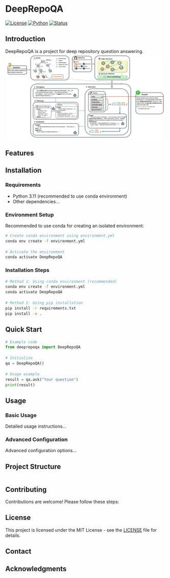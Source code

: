 # DeepRepoQA

[![License](https://img.shields.io/badge/license-MIT-blue.svg)](LICENSE)
[![Python](https://img.shields.io/badge/python-3.12-blue.svg)](https://www.python.org/)
[![Status](https://img.shields.io/badge/status-active-green.svg)]()

## Introduction

DeepRepoQA is a project for deep repository question answering.
![Approach](assets/approach.png)
## Features


## Installation

### Requirements

- Python 3.11 (recommended to use conda environment)
- Other dependencies...

### Environment Setup

Recommended to use conda for creating an isolated environment:

```bash
# Create conda environment using environment.yml
conda env create -f environment.yml

# Activate the environment
conda activate DeepRepoQA
```

### Installation Steps

```bash
# Method 1: Using conda environment (recommended)
conda env create -f environment.yml
conda activate DeepRepoQA

# Method 2: Using pip installation
pip install -r requirements.txt
pip install -e .
```

## Quick Start

```python
# Example code
from deeprepoqa import DeepRepoQA

# Initialize
qa = DeepRepoQA()

# Usage example
result = qa.ask("Your question")
print(result)
```

## Usage

### Basic Usage

Detailed usage instructions...

### Advanced Configuration

Advanced configuration options...

## Project Structure

```
```

## Contributing

Contributions are welcome! Please follow these steps:



## License

This project is licensed under the MIT License - see the [LICENSE](LICENSE) file for details.

## Contact


## Acknowledgments


